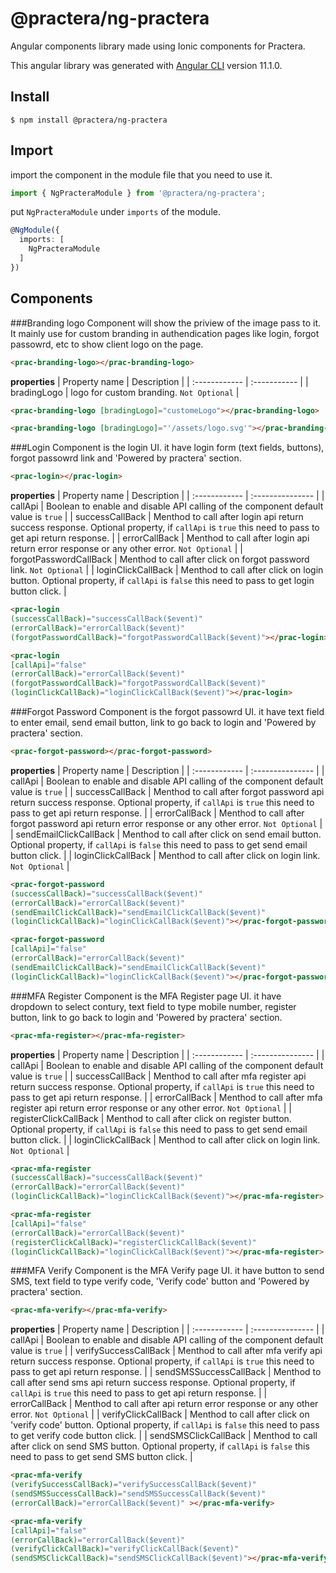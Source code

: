 # @practera/ng-practera

Angular components library made using Ionic components for Practera.

This angular library was generated with [Angular CLI](https://github.com/angular/angular-cli) version 11.1.0.

## Install
```
$ npm install @practera/ng-practera
```
## Import
import the component in the module file that you need to use it.
``` ts
import { NgPracteraModule } from '@practera/ng-practera';
```
put `NgPracteraModule` under `imports` of the module.
```ts
@NgModule({
  imports: [
    NgPracteraModule
  ]
})
```

## Components
###Branding logo
Component will show the priview of the image pass to it. It mainly use for custom branding in authendication pages like login, forgot passowrd, etc to show client logo on the page.
```html
<prac-branding-logo></prac-branding-logo>
```
**properties**
| Property name | Description |
| :------------ | :----------- |
| bradingLogo | logo for custom branding. `Not Optional` |
```html
<prac-branding-logo [bradingLogo]="customeLogo"></prac-branding-logo>

<prac-branding-logo [bradingLogo]="'/assets/logo.svg'"></prac-branding-logo>
```
###Login
Component is the login UI. it have login form (text fields, buttons), forgot passowrd link and 'Powered by practera' section.
```html
<prac-login></prac-login>
```
**properties**
| Property name | Description      |
| :------------ | :--------------- |
| callApi | Boolean to enable and disable API calling of the component default value is `true` |
| successCallBack | Menthod to call after login api return success response. Optional property, if `callApi` is `true` this need to pass to get api return response. | 
| errorCallBack | Menthod to call after login api return error response or any other error. `Not Optional` |
| forgotPasswordCallBack | Menthod to call after click on forgot password link. `Not Optional`  |
| loginClickCallBack | Menthod to call after click on login button. Optional property, if `callApi` is `false` this need to pass to get login button click. |

```html
<prac-login 
(successCallBack)="successCallBack($event)" 
(errorCallBack)="errorCallBack($event)"
(forgotPasswordCallBack)="forgotPasswordCallBack($event)"></prac-login>

<prac-login 
[callApi]="false" 
(errorCallBack)="errorCallBack($event)"
(forgotPasswordCallBack)="forgotPasswordCallBack($event)" 
(loginClickCallBack)="loginClickCallBack($event)"></prac-login>
```

###Forgot Password
Component is the forgot passowrd UI. it have text field to enter email, send email button, link to go back to login and 'Powered by practera' section.
```html
<prac-forgot-password></prac-forgot-password>
```
**properties**
| Property name | Description      |
| :------------ | :--------------- |
| callApi | Boolean to enable and disable API calling of the component default value is `true` |
| successCallBack | Menthod to call after forgot password api return success response. Optional property, if `callApi` is `true` this need to pass to get api return response. | 
| errorCallBack | Menthod to call after forgot password api return error response or any other error. `Not Optional` |
| sendEmailClickCallBack | Menthod to call after click on send email button. Optional property, if `callApi` is `false` this need to pass to get send email button click.  |
| loginClickCallBack | Menthod to call after click on login link. `Not Optional` |

```html
<prac-forgot-password 
(successCallBack)="successCallBack($event)" 
(errorCallBack)="errorCallBack($event)" 
(sendEmailClickCallBack)="sendEmailClickCallBack($event)"
(loginClickCallBack)="loginClickCallBack($event)"></prac-forgot-password>

<prac-forgot-password 
[callApi]="false" 
(errorCallBack)="errorCallBack($event)"
(sendEmailClickCallBack)="sendEmailClickCallBack($event)" 
(loginClickCallBack)="loginClickCallBack($event)"></prac-forgot-password>
```

###MFA Register
Component is the MFA Register page UI. it have dropdown to select contury, text field to type mobile number, register button, link to go back to login and 'Powered by practera' section.
```html
<prac-mfa-register></prac-mfa-register>
```
**properties**
| Property name | Description      |
| :------------ | :--------------- |
| callApi | Boolean to enable and disable API calling of the component default value is `true` |
| successCallBack | Menthod to call after mfa register api return success response. Optional property, if `callApi` is `true` this need to pass to get api return response. | 
| errorCallBack | Menthod to call after mfa register api return error response or any other error. `Not Optional` |
| registerClickCallBack | Menthod to call after click on register button. Optional property, if `callApi` is `false` this need to pass to get send email button click.  |
| loginClickCallBack | Menthod to call after click on login link. `Not Optional` |

```html
<prac-mfa-register 
(successCallBack)="successCallBack($event)" 
(errorCallBack)="errorCallBack($event)" 
(loginClickCallBack)="loginClickCallBack($event)"></prac-mfa-register>

<prac-mfa-register 
[callApi]="false" 
(errorCallBack)="errorCallBack($event)"
(registerClickCallBack)="registerClickCallBack($event)" 
(loginClickCallBack)="loginClickCallBack($event)"></prac-mfa-register>
```

###MFA Verify
Component is the MFA Verify page UI. it have button to send SMS, text field to type verify code, 'Verify code' button and 'Powered by practera' section.
```html
<prac-mfa-verify></prac-mfa-verify>
```
**properties**
| Property name | Description      |
| :------------ | :--------------- |
| callApi | Boolean to enable and disable API calling of the component default value is `true` |
| verifySuccessCallBack | Menthod to call after mfa verify api return success response. Optional property, if `callApi` is `true` this need to pass to get api return response. | 
| sendSMSSuccessCallBack | Menthod to call after send sms api return success response. Optional property, if `callApi` is `true` this need to pass to get api return response. | 
| errorCallBack | Menthod to call after api return error response or any other error. `Not Optional` |
| verifyClickCallBack | Menthod to call after click on 'verify code' button. Optional property, if `callApi` is `false` this need to pass to get verify code button click.  |
| sendSMSClickCallBack | Menthod to call after click on send SMS button. Optional property, if `callApi` is `false` this need to pass to get send SMS button click.  |

```html
<prac-mfa-verify 
(verifySuccessCallBack)="verifySuccessCallBack($event)"
(sendSMSSuccessCallBack)="sendSMSSuccessCallBack($event)" 
(errorCallBack)="errorCallBack($event)" ></prac-mfa-verify>

<prac-mfa-verify 
[callApi]="false" 
(errorCallBack)="errorCallBack($event)"
(verifyClickCallBack)="verifyClickCallBack($event)" 
(sendSMSClickCallBack)="sendSMSClickCallBack($event)"></prac-mfa-verify>
```

